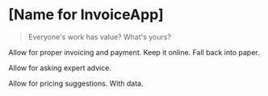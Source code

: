 # [Name for InvoiceApp]

> Everyone's work has value?
> What's yours?

Allow for proper invoicing and payment. Keep it online. Fall back into paper.

Allow for asking expert advice. 

Allow for pricing suggestions. With data.